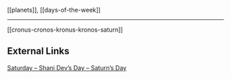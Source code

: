 [[planets]], [[days-of-the-week]]

---

[[cronus-cronos-kronus-kronos-saturn]]

## External Links
[Saturday – Shani Dev’s Day – Saturn’s Day](https://aryaakasha.com/2019/08/10/saturday-shani-devs-day-saturns-day/)